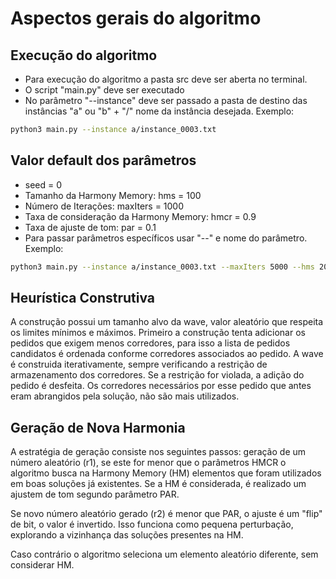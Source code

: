 # Aspectos gerais do algoritmo

## Execução do algoritmo 

+ Para execução do algoritmo a pasta src deve ser aberta no terminal. 
+ O script "main.py" deve ser executado
+ No parâmetro "--instance" deve ser passado a pasta de destino das instâncias "a" ou "b" + "/" nome da instância desejada. Exemplo:

```bash
python3 main.py --instance a/instance_0003.txt
```

## Valor default dos parâmetros

+ seed = 0
+ Tamanho da Harmony Memory: hms = 100
+ Número de Iterações: maxIters = 1000
+ Taxa de consideração da Harmony Memory: hmcr = 0.9
+ Taxa de ajuste de tom: par = 0.1
+ Para passar parâmetros específicos usar "--" e nome do parâmetro. Exemplo:

```bash
python3 main.py --instance a/instance_0003.txt --maxIters 5000 --hms 200 --hmcr 0.7 --par 0.3
```
## Heurística Construtiva

A construção  possui um tamanho alvo da wave, valor aleatório que respeita os limites mínimos e máximos. Primeiro a construção tenta adicionar os pedidos que exigem menos corredores, para isso a lista de pedidos candidatos é ordenada conforme corredores associados ao pedido. A wave é construida iterativamente, sempre verificando a restrição de armazenamento dos corredores. Se a restrição for violada, a adição do pedido é desfeita. Os corredores necessários por esse pedido que antes eram abrangidos pela solução, não são mais utilizados. 

## Geração de Nova Harmonia 

A estratégia de geração consiste nos seguintes passos: geração de um número aleatório (r1), se este for menor que o parâmetros HMCR o algoritmo busca na Harmony Memory (HM) elementos que foram utilizados em boas soluções já existentes. Se a HM é considerada, é realizado um ajustem de tom segundo parâmetro PAR.

Se novo número aleatório gerado (r2) é menor que PAR, o ajuste é um "flip" de bit, o valor é invertido. Isso funciona como pequena perturbação, explorando a vizinhança das soluções presentes na HM. 

Caso contrário o algoritmo seleciona um elemento aleatório diferente, sem considerar HM. 



